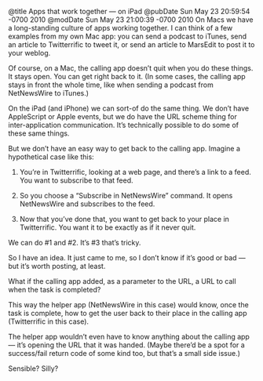 @title Apps that work together — on iPad
@pubDate Sun May 23 20:59:54 -0700 2010
@modDate Sun May 23 21:00:39 -0700 2010
On Macs we have a long-standing culture of apps working together. I can think of a few examples from my own Mac app: you can send a podcast to iTunes, send an article to Twitterrific to tweet it, or send an article to MarsEdit to post it to your weblog.

Of course, on a Mac, the calling app doesn’t quit when you do these things. It stays open. You can get right back to it. (In some cases, the calling app stays in front the whole time, like when sending a podcast from NetNewsWire to iTunes.)

On the iPad (and iPhone) we can sort-of do the same thing. We don’t have AppleScript or Apple events, but we do have the URL scheme thing for inter-application communication. It’s technically possible to do some of these same things.

But we don’t have an easy way to get back to the calling app. Imagine a hypothetical case like this:

1. You’re in Twitterrific, looking at a web page, and there’s a link to a feed. You want to subscribe to that feed.

2. So you choose a “Subscribe in NetNewsWire” command. It opens NetNewsWire and subscribes to the feed.

3. Now that you’ve done that, you want to get back to your place in Twitterrific. You want it to be exactly as if it never quit.

We can do #1 and #2. It’s #3 that’s tricky.

So I have an idea. It just came to me, so I don’t know if it’s good or bad — but it’s worth posting, at least.

What if the calling app added, as a parameter to the URL, a URL to call when the task is completed?

This way the helper app (NetNewsWire in this case) would know, once the task is complete, how to get the user back to their place in the calling app (Twitterrific in this case).

The helper app wouldn’t even have to know anything about the calling app — it’s opening the URL that it was handed. (Maybe there’d be a spot for a success/fail return code of some kind too, but that’s a small side issue.)

Sensible? Silly?
